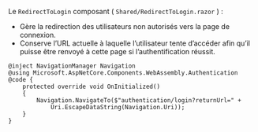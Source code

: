 Le `RedirectToLogin` composant ( `Shared/RedirectToLogin.razor` ) :

* Gère la redirection des utilisateurs non autorisés vers la page de connexion.
* Conserve l’URL actuelle à laquelle l’utilisateur tente d’accéder afin qu’il puisse être renvoyé à cette page si l’authentification réussit.

```razor
@inject NavigationManager Navigation
@using Microsoft.AspNetCore.Components.WebAssembly.Authentication
@code {
    protected override void OnInitialized()
    {
        Navigation.NavigateTo($"authentication/login?returnUrl=" +
            Uri.EscapeDataString(Navigation.Uri));
    }
}
```
